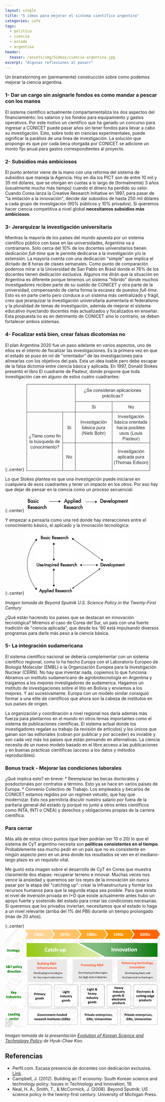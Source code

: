 ```yaml
---
layout: single
title: "5 ideas para mejorar el sistema científico argentino"
categories: cafe
tags:
  - política
  - ciencia
  - estado
  - argentina
header:
  teaser: /assets/img/5ideas/ciencia-argentina.jpg
excerpt: "Algunas reflexiones al pasarr"
---
```


Un brainstorming en (permamente) construcción sobre como podemos mejorar la ciencia argentina.

<h3>1- Dar un cargo sin asignarle fondos es como mandar a pescar con los manos</h3>
El sistema científico actualmente compartamentaliza los dos aspectos del financiamiento: los salarios y los fondos para equipamiento y gastos operativos. Por este motivo un científico que ha ganado un concurso para ingresar a CONICET puede pasar años sin tener fondos para llevar a cabo su investigación. Esto, sobre todo en ciencias experimentales, puede significar la parálisis de una línea de investigación. La solución que propongo es que por cada beca otorgada por CONICET se adicione un monto fijo anual para gastos correspondientes al proyecto.

<h3>2- Subsidios más ambiciosos</h3>
El punto anterior viene de la mano con una reforma del sistema de subsidios que maneja la Agencia. Hoy en día los PICT son de entre 10 mil y 35 mil dólares, que se otorgan en cuotas a lo largo de (formalmente) 3 años (usualmente mucho más tiempo) cuando el dinero ha perdido su valor. Cuando Corea lanza la Creative Research Initiative en 1997, para pasar de "la imitación a la innovación", decide dar subsidios de hasta 250 mil dólares a cada grupo de investigación (90% públicos y 10% privados). Si queremos hacer ciencia competitiva a nivel global <strong>necesitamos subsidios más ambiciosos</strong>. 

<h3>3- Jerarquizar la investigación universitaria</h3> 
Mientras la mayoría de los países del mundo apuesta por un sistema científico público con base en las universidades, Argentina va a contramano. Solo cerca del 10% de los docentes universitarios tienen dedicación <i>full-time</i> que le permite dedicarse a la investigación y/o la extensión. La mayoría cuenta con una dedicación "simple" que implica el dictado de 8 horas de clases semanales. Como punto de comparación podemos mirar a la Universidad de San Pablo en Brasil donde el 76% de los docentes tienen dedicación exclusiva. Algunos me dirán que la situación en Argentina es diferente porque tenemos un sistema "híbrido" donde muchos investigadores reciben parte de su sueldo de CONICET y otra parte de la universidad, compensando de cierta forma la escasez de puestos <i>full-time</i>. Esto es en parte cierto pero conduce a un sistema más centralizado y frágil, creo que jerarquizar la investigación universitaria aumentaría el federalismo y la pluralidad de temas de investigación, además de mejorar el sistema educativo inyectando docentes más actualizados y focalizados en enseñar. Esta propuesta no es en detrimento de CONICET sino lo contrario, se deben fortalecer ambos sistemas.

<h3>4- Focalizar está bien, crear falsas dicotomías no</h3>
El plan Argentina 2020 fue un paso adelante en varios aspectos, uno de ellos es el intento de focalizar las investigaciones. Es la primera vez en que el estado se puso en rol de "orientador" de las investigaciones para alinearlas con los objetivos del país. Esta un idea loable pero debe escapar de la falsa dictomía entre ciencia básica y aplicada. En 1997, Donald Stokes presentó el libro El cuadrante de Pasteur,  donde propone que toda investigación cae en alguno de estos cuatro cuadrantes:

{:.center}
![tabla](/assets/img/5ideas/tabla.png)

Lo que Stokes plantea es que una investigación puede iniciarse en cualquiera de esos cuadrantes y tener un impacto en los otros. Por eso hay que dejar de pensar en la ciencia como un proceso secuencial:

{:.center}
![lineal](/assets/img/5ideas/lineal.png)

Y empezar a pensarla como una red donde hay interacciones entre el conocimiento básico, el aplicado y la innovación tecnológica:

{:.center}
![multicausal](/assets/img/5ideas/multicausal.png)
<br>
<p class="center"><i>Imagen tomada de Beyond Sputnik U.S. Science Policy in the Twenty-First Century</i></p>

¿Qué están haciendo los países que se destacan en innovación tecnológica? Miremos el caso de Corea del Sur, un país con una fuerte tradición de "ciencia aplicada", que desde los '90 está impulsando diversos programas para darle más peso a la ciencia básica. 

<h3>5- La integración sudamericana</h3>
El sistema científico nacional se debería complementar con un sistema científico regional, como lo ha hecho Europa con el  Laboratorio Europeo de Biología Molecular (EMBL) o la Organización Europea para la Investigación Nuclear (CERN). No hay que inventar nada, copiemos lo que funciona. Abramos un instituto sudamericano de agrobiotecnología en Argentina y traigamos a los mejores investigadores de sudamerica. Hagamos un instituto de investigaciones sobre el litio en Bolivia y enviemos a los mejores. Y así sucesivamente. Europa con un modelo similar consiguió formar a una elite de científicos que ahora son la cabeza de institutos en sus países de origen.

La organización y coordinación a nivel regional nos daría además más fuerza para plantarnos en el mundo en otros temas importantes como el sistema de publicaciones científicas. El sistema actual donde los investigadores regalan su trabajo (la revisión de artículos) y los únicos que ganan son las editoriales (cobran por publicar y por acceder) es inviable y son cada vez más los países que están pensando en alternativas. La ciencia necesita de un nuevo modelo basado en el libre acceso a las publicaciones y en buenas prácticas científicas (acceso a los datos y métodos reproducibles).

<h3>Bonus track - Mejorar las condiciones laborales</h3>
¿Qué implica esto? en breve:
* Reemplazar las becas doctorales y posdoctorales por contratos a término. Esto ya se hace en varios paises de Europa.
* Convenio Colectivo de Trabajo. Los empleados y becarios de CONICET estamos regidos por un regimen vetusto, que hay que modernizar. Esto nos permitiría discutir nuestro salario por fuera de la paritaria general del estado (y porqué no junto a otros entes científicos como INTA, INTI o CNEA) y derechos y obligaciones propias de la carrera científica.

<h3>Para cerrar</h3>
Más allá de estos cinco puntos (que bien podrían ser 10 o 20) lo que el sistema de CyT argentino necesita son <strong>políticas consistentes en el tiempo</strong>. Probablemente sea mucho pedir en un país que no es consistente en ningún aspecto pero en un área donde los resultados se ven en el mediano-largo plazo es un requisito vital.

Me gustó esta imagen sobre el desarrollo de CyT en Corea que muestra claramente dos etapas: recuperar terreno e innovar. Muchas veces nos vence la ansiedad y queremos ser los reyes de la innovación sin nunca pasar por la etapa del "catching up": crear la infraestructura y formar los recursos humanos para que la segunda etapa sea posible. Para que exista el nivel de inversión privada en I+D que existe actualmente antes hubo un apoyo fuerte y sostenido del estado para crear las condiciones necesarias. Si queremos que los privados inviertan, necesitamos que el estado lo haga a un nivel relevante (arriba del 1% del PBI) durante un tiempo prolongado (más de 20 años).

{:.center}
![corea](/assets/img/5ideas/corea.png)
<br>
<p class="center"><i>Imagen tomada de la presentación <a href="https://www.access4.eu/_media/Korea_ST_Policy_Koo.pdf">Evolution of Korean Science and Technology Policy</a> de Hyuk-Chae Koo.</i></p>

## Referencias
* Perfil.com. Escasa presencia de docentes con dedicación exclusiva. <a href="https://www.perfil.com/noticias/universidades/escasa-presencia-de-docentes-con-dedicacion-exclusiva.phtml">Link</a>.
* Campbell, J. (2012). Building an IT economy: South Korean science and technology policy. Issues in Technology and Innovation, 19.
* Neal, H. A., Smith, T., & McCormick, J. (2008). Beyond Sputnik: US science policy in the twenty-first century. University of Michigan Press.
